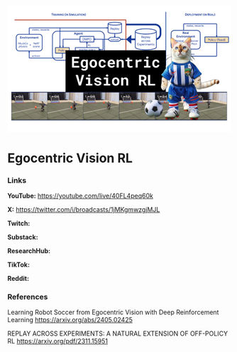 ![thumbnail](thumbnail.png)

# Egocentric Vision RL

### Links

**YouTube:** https://youtube.com/live/40FL4peq60k

**X:** https://twitter.com/i/broadcasts/1jMKgmwzgjMJL

**Twitch:**

**Substack:**

**ResearchHub:**

**TikTok:**

**Reddit:**

### References

Learning Robot Soccer from Egocentric Vision with Deep Reinforcement Learning
https://arxiv.org/abs/2405.02425

REPLAY ACROSS EXPERIMENTS: A NATURAL EXTENSION OF OFF-POLICY RL
https://arxiv.org/pdf/2311.15951
